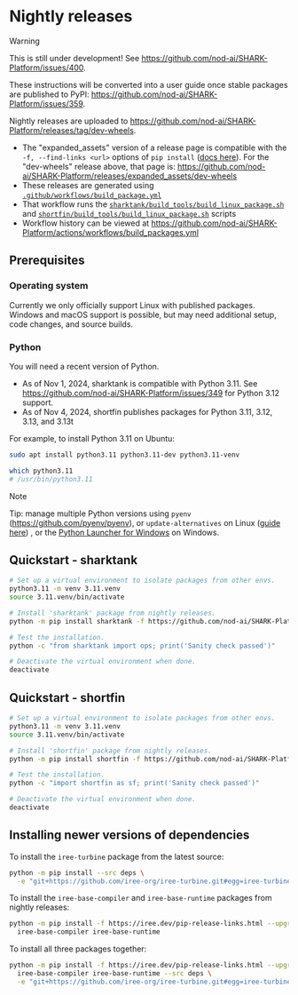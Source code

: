 # Nightly releases

> [!WARNING]
> This is still under development! See
> https://github.com/nod-ai/SHARK-Platform/issues/400.
>
> These instructions will be converted into a user guide once stable packages
> are published to PyPI: <https://github.com/nod-ai/SHARK-Platform/issues/359>.

Nightly releases are uploaded to
https://github.com/nod-ai/SHARK-Platform/releases/tag/dev-wheels.

* The "expanded_assets" version of a release page is compatible with the
  `-f, --find-links <url>` options of `pip install`
  ([docs here](https://pip.pypa.io/en/stable/cli/pip_install/#cmdoption-f)).
  For the "dev-wheels" release above, that page is:
  <https://github.com/nod-ai/SHARK-Platform/releases/expanded_assets/dev-wheels>
* These releases are generated using
  [`.github/workflows/build_package.yml`](../.github/workflows/build_packages.yml)
* That workflow runs the
  [`sharktank/build_tools/build_linux_package.sh`](../sharktank/build_tools/build_linux_package.sh)
  and
[`shortfin/build_tools/build_linux_package.sh`](../shortfin/build_tools/build_linux_package.sh)
  scripts
* Workflow history can be viewed at
  <https://github.com/nod-ai/SHARK-Platform/actions/workflows/build_packages.yml>

## Prerequisites

### Operating system

Currently we only officially support Linux with published packages. Windows and
macOS support is possible, but may need additional setup, code changes, and
source builds.

### Python

You will need a recent version of Python.

* As of Nov 1, 2024, sharktank is compatible with Python 3.11. See
  https://github.com/nod-ai/SHARK-Platform/issues/349 for Python 3.12 support.
* As of Nov 4, 2024, shortfin publishes packages for Python 3.11, 3.12, 3.13,
  and 3.13t

For example, to install Python 3.11 on Ubuntu:

```bash
sudo apt install python3.11 python3.11-dev python3.11-venv

which python3.11
# /usr/bin/python3.11
```

> [!NOTE]
> Tip: manage multiple Python versions using `pyenv`
> (<https://github.com/pyenv/pyenv>), or `update-alternatives` on Linux
> ([guide here](https://linuxconfig.org/how-to-change-from-default-to-alternative-python-version-on-debian-linux))
> , or the
> [Python Launcher for Windows](https://docs.python.org/3/using/windows.html#python-launcher-for-windows)
> on Windows.

## Quickstart - sharktank

```bash
# Set up a virtual environment to isolate packages from other envs.
python3.11 -m venv 3.11.venv
source 3.11.venv/bin/activate

# Install 'sharktank' package from nightly releases.
python -m pip install sharktank -f https://github.com/nod-ai/SHARK-Platform/releases/expanded_assets/dev-wheels

# Test the installation.
python -c "from sharktank import ops; print('Sanity check passed')"

# Deactivate the virtual environment when done.
deactivate
```

## Quickstart - shortfin

```bash
# Set up a virtual environment to isolate packages from other envs.
python3.11 -m venv 3.11.venv
source 3.11.venv/bin/activate

# Install 'shortfin' package from nightly releases.
python -m pip install shortfin -f https://github.com/nod-ai/SHARK-Platform/releases/expanded_assets/dev-wheels

# Test the installation.
python -c "import shortfin as sf; print('Sanity check passed')"

# Deactivate the virtual environment when done.
deactivate
```

## Installing newer versions of dependencies

To install the `iree-turbine` package from the latest source:

```bash
python -m pip install --src deps \
  -e "git+https://github.com/iree-org/iree-turbine.git#egg=iree-turbine"
```

To install the `iree-base-compiler` and `iree-base-runtime` packages from
nightly releases:

```bash
python -m pip install -f https://iree.dev/pip-release-links.html --upgrade \
  iree-base-compiler iree-base-runtime
```

To install all three packages together:

```bash
python -m pip install -f https://iree.dev/pip-release-links.html --upgrade \
  iree-base-compiler iree-base-runtime --src deps \
  -e "git+https://github.com/iree-org/iree-turbine.git#egg=iree-turbine"
```
